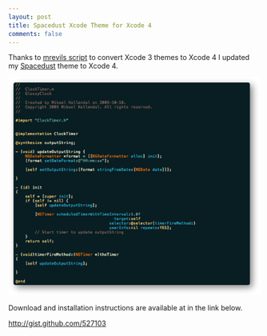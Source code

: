 ```yaml
---
layout: post
title: Spacedust Xcode Theme for Xcode 4
comments: false
---
```


Thanks to <a href="http://gist.github.com/488120">mrevils script</a> to convert Xcode 3 themes to Xcode 4 I updated my [Spacedust](http://micke.hallendal.net/blog/2010/01/30/spacedust-xcode-theme.html) theme to Xcode 4.

<img src="/images/posts/spacedust-xcode-theme.png"/>

Download and installation instructions are available at in the link below.

<a href="http://gist.github.com/527103">http://gist.github.com/527103</a>

